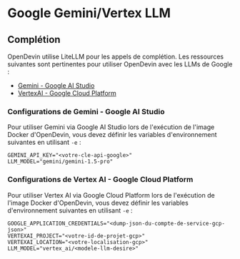 # Google Gemini/Vertex LLM

## Complétion

OpenDevin utilise LiteLLM pour les appels de complétion. Les ressources suivantes sont pertinentes pour utiliser OpenDevin avec les LLMs de Google :

- [Gemini - Google AI Studio](https://docs.litellm.ai/docs/providers/gemini)
- [VertexAI - Google Cloud Platform](https://docs.litellm.ai/docs/providers/vertex)

### Configurations de Gemini - Google AI Studio

Pour utiliser Gemini via Google AI Studio lors de l'exécution de l'image Docker d'OpenDevin, vous devez définir les variables d'environnement suivantes en utilisant `-e` :

```
GEMINI_API_KEY="<votre-cle-api-google>"
LLM_MODEL="gemini/gemini-1.5-pro"
```

### Configurations de Vertex AI - Google Cloud Platform

Pour utiliser Vertex AI via Google Cloud Platform lors de l'exécution de l'image Docker d'OpenDevin, vous devez définir les variables d'environnement suivantes en utilisant `-e` :

```
GOOGLE_APPLICATION_CREDENTIALS="<dump-json-du-compte-de-service-gcp-json>"
VERTEXAI_PROJECT="<votre-id-de-projet-gcp>"
VERTEXAI_LOCATION="<votre-localisation-gcp>"
LLM_MODEL="vertex_ai/<modele-llm-desire>"
```
